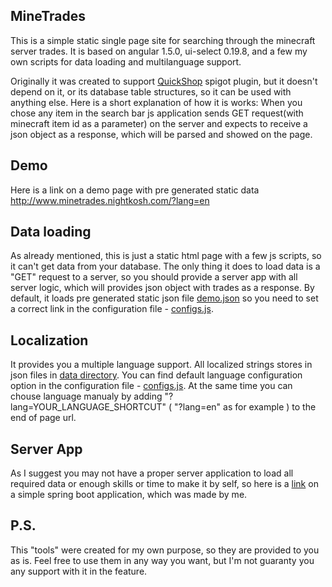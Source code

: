 ## MineTrades

This is a simple static single page site for searching through the minecraft server trades.
It is based on angular 1.5.0, ui-select 0.19.8, and a few my own scripts for data loading and multilanguage support.

Originally it was created to support [QuickShop](https://www.spigotmc.org/resources/quickshop-reremake-1-15-ready-bees-bees-bee.62575/) spigot plugin, but it doesn't depend on it, or its database table structures, so it can be used with anything else. Here is a short explanation of how it is works:
When you chose any item in the search bar js application sends GET request(with minecraft item id as a parameter) on the server and expects to receive a json object as a response, which will be parsed and showed on the page.

## Demo

Here is a link on a demo page with pre generated static data http://www.minetrades.nightkosh.com/?lang=en

## Data loading

As already mentioned, this is just a static html page with a few js scripts, so it can't get data from your database. The only thing it does to load data is a "GET" request to a server, so you should provide a server app with all server logic, which will provides json object with trades as a response.
By default, it loads pre generated static json file [demo.json](https://github.com/NightKosh/MineTrades/blob/master/data/demo.json) so you need to set a correct link in the configuration file - [configs.js](https://github.com/NightKosh/MineTrades/blob/master/js/configs.js).

## Localization

It provides you a multiple language support. All localized strings stores in json files in [data directory](https://github.com/NightKosh/MineTrades/tree/master/data). You can find default language configuration option in the configuration file - [configs.js](https://github.com/NightKosh/MineTrades/blob/master/js/configs.js). At the same time you can chouse language manualy by adding "?lang=YOUR_LANGUAGE_SHORTCUT" ( "?lang=en" as for example ) to the end of page url. 

## Server App

As I suggest you may not have a proper server application to load all required data or enough skills or time to make it by self, so here is a [link](https://github.com/NightKosh/MineTradesServer) on a simple spring boot application, which was made by me.

## P.S.

This "tools" were created for my own purpose, so they are provided to you as is. Feel free to use them in any way you want, but I'm not guaranty you any support with it in the feature.

